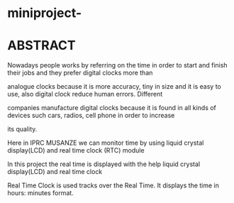 # miniproject-
# ABSTRACT

Nowadays people works by referring on the time in order to start and finish their jobs and they prefer digital clocks more than

analogue clocks because it is more accuracy, tiny in size and it is easy to use, also digital clock reduce human errors. Different

companies manufacture digital clocks because it is found in all kinds of devices such cars, radios, cell phone in order to increase

its quality.

Here in IPRC MUSANZE we can monitor time by using liquid crystal display(LCD) and real time clock (RTC) module 

In this project the real time is displayed with the help liquid crystal display(LCD) and real time clock

Real Time Clock is used tracks over the Real Time. It displays the time in hours: minutes format.
